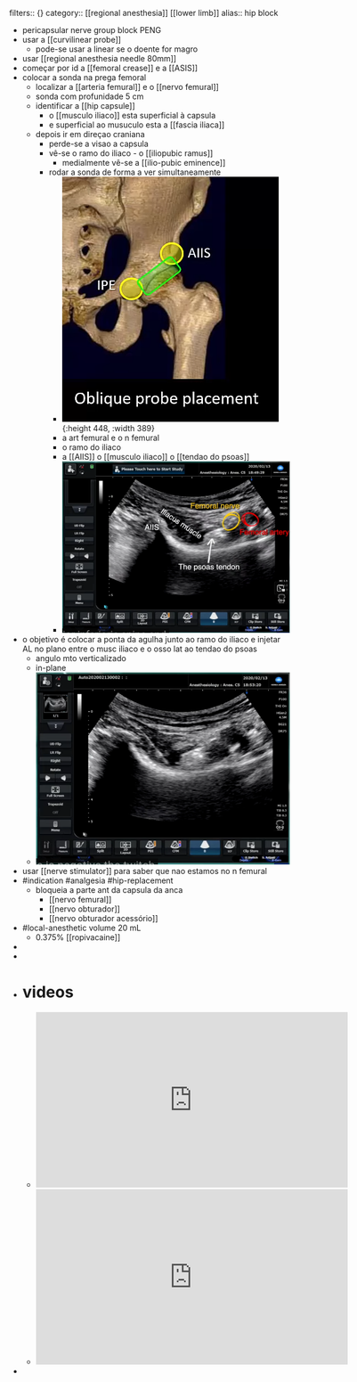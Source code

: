 filters:: {}
category:: [[regional anesthesia]] [[lower limb]]
alias:: hip block

- pericapsular nerve group block PENG
- usar a [[curvilinear probe]]
	- pode-se usar a linear se o doente for magro
- usar [[regional anesthesia needle 80mm]]
- começar por id a [[femoral crease]] e a [[ASIS]]
- colocar a sonda na prega femoral
	- localizar a [[arteria femural]] e o [[nervo femural]]
	- sonda com profunidade 5 cm
	- identificar a [[hip capsule]]
		- o [[musculo iliaco]] esta superficial à capsula
		- e superficial ao musuculo esta a [[fascia iliaca]]
	- depois ir em direçao craniana
		- perde-se a visao a capsula
		- vê-se o ramo do iliaco - o [[iliopubic ramus]]
			- medialmente vê-se a [[ilio-pubic eminence]]
		- rodar a sonda de forma a ver simultaneamente
			- ![image.png](../assets/image_1708773881602_0.png){:height 448, :width 389}
			- a art femural e o n femural
			- o ramo do iliaco
			- a [[AIIS]] o [[musculo iliaco]] o [[tendao do psoas]]
			- ![image.png](../assets/image_1708773033516_0.png)
- o objetivo é colocar a ponta da agulha junto ao ramo do iliaco e injetar AL no plano entre o musc iliaco e o osso lat ao tendao do psoas
	- angulo mto verticalizado
	- in-plane
	- ![image.png](../assets/image_1708773250325_0.png)
- usar [[nerve stimulator]] para saber que nao estamos no n femural
- #indication #analgesia #hip-replacement
	- bloqueia a parte ant da capsula da anca
		- [[nervo femural]]
		- [[nervo obturador]]
		- [[nervo obturador acessório]]
- #local-anesthetic volume 20 mL
	- 0.375% [[ropivacaine]]
-
-
- # videos
	- <iframe width="560" height="315" src="https://www.youtube.com/embed/n_esn8lMxKw?si=Z-oDcD0EWDFGtmx6" title="YouTube video player" frameborder="0" allow="accelerometer; autoplay; clipboard-write; encrypted-media; gyroscope; picture-in-picture; web-share" allowfullscreen></iframe>
	- <iframe width="560" height="315" src="https://www.youtube.com/embed/io1VKWMADDo?si=1hZq1e2-X2jFlCtZ" title="YouTube video player" frameborder="0" allow="accelerometer; autoplay; clipboard-write; encrypted-media; gyroscope; picture-in-picture; web-share" allowfullscreen></iframe>
-